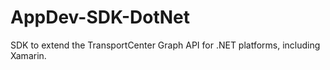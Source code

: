 # AppDev-SDK-DotNet
SDK to extend the TransportCenter Graph API for .NET platforms, including Xamarin.

